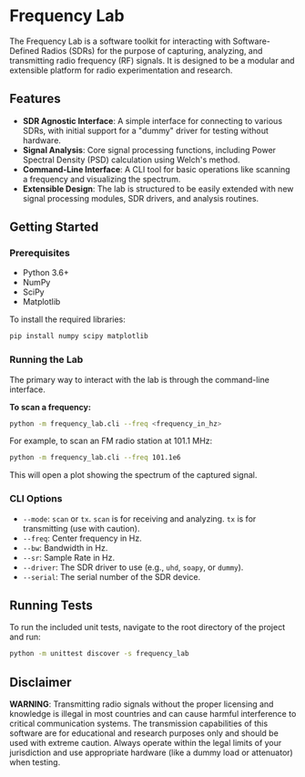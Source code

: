 
# Frequency Lab

The Frequency Lab is a software toolkit for interacting with Software-Defined Radios (SDRs) for the purpose of capturing, analyzing, and transmitting radio frequency (RF) signals. It is designed to be a modular and extensible platform for radio experimentation and research.

## Features

- **SDR Agnostic Interface**: A simple interface for connecting to various SDRs, with initial support for a "dummy" driver for testing without hardware.
- **Signal Analysis**: Core signal processing functions, including Power Spectral Density (PSD) calculation using Welch's method.
- **Command-Line Interface**: A CLI tool for basic operations like scanning a frequency and visualizing the spectrum.
- **Extensible Design**: The lab is structured to be easily extended with new signal processing modules, SDR drivers, and analysis routines.

## Getting Started

### Prerequisites

- Python 3.6+
- NumPy
- SciPy
- Matplotlib

To install the required libraries:
```bash
pip install numpy scipy matplotlib
```

### Running the Lab

The primary way to interact with the lab is through the command-line interface.

**To scan a frequency:**

```bash
python -m frequency_lab.cli --freq <frequency_in_hz>
```

For example, to scan an FM radio station at 101.1 MHz:

```bash
python -m frequency_lab.cli --freq 101.1e6
```

This will open a plot showing the spectrum of the captured signal.

### CLI Options

- `--mode`: `scan` or `tx`. `scan` is for receiving and analyzing. `tx` is for transmitting (use with caution).
- `--freq`: Center frequency in Hz.
- `--bw`: Bandwidth in Hz.
- `--sr`: Sample Rate in Hz.
- `--driver`: The SDR driver to use (e.g., `uhd`, `soapy`, or `dummy`).
- `--serial`: The serial number of the SDR device.


## Running Tests

To run the included unit tests, navigate to the root directory of the project and run:

```bash
python -m unittest discover -s frequency_lab
```

## Disclaimer

**WARNING**: Transmitting radio signals without the proper licensing and knowledge is illegal in most countries and can cause harmful interference to critical communication systems. The transmission capabilities of this software are for educational and research purposes only and should be used with extreme caution. Always operate within the legal limits of your jurisdiction and use appropriate hardware (like a dummy load or attenuator) when testing.
